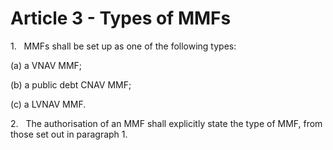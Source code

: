 # Article 3 - Types of MMFs


1.   MMFs shall be set up as one of the following types:

(a) a VNAV MMF;

(b) a public debt CNAV MMF;

(c) a LVNAV MMF.

2.   The authorisation of an MMF shall explicitly state the type of MMF, from those set out in paragraph 1.
